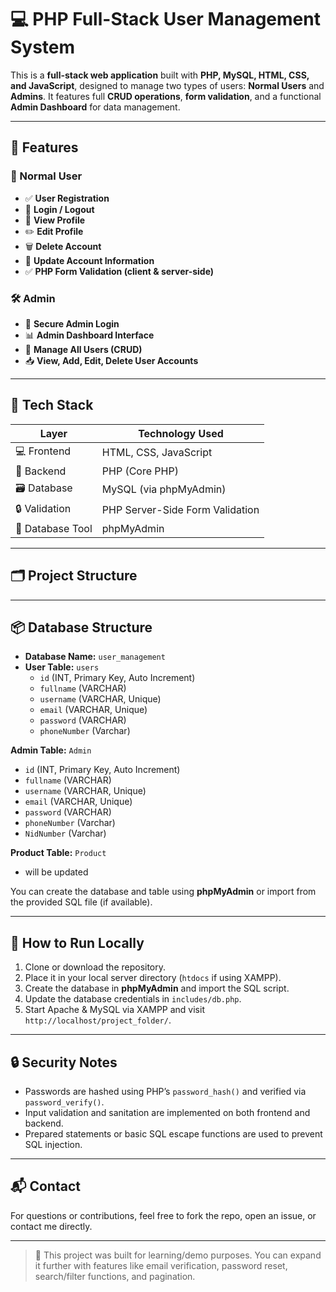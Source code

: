 # 💻 PHP Full-Stack User Management System

This is a **full-stack web application** built with **PHP, MySQL, HTML, CSS, and JavaScript**, designed to manage two types of users: **Normal Users** and **Admins**. It features full **CRUD operations**, **form validation**, and a functional **Admin Dashboard** for data management.

---

## 🚀 Features

### 👤 Normal User
- ✅ **User Registration**
- 🔐 **Login / Logout**
- 📝 **View Profile**
- ✏️ **Edit Profile**
- 🗑️ **Delete Account**
- 🔁 **Update Account Information**
- ✅ **PHP Form Validation (client & server-side)**

### 🛠️ Admin
- 🔐 **Secure Admin Login**
- 📊 **Admin Dashboard Interface**
- 👥 **Manage All Users (CRUD)**
- 📥 **View, Add, Edit, Delete User Accounts**

---

## 🧰 Tech Stack

| Layer         | Technology Used              |
|---------------|-------------------------------|
| 💻 Frontend    | HTML, CSS, JavaScript         |
| 🧠 Backend     | PHP (Core PHP)                |
| 🗃️ Database     | MySQL (via phpMyAdmin)        |
| 🔒 Validation  | PHP Server-Side Form Validation |
| 📂 Database Tool | phpMyAdmin                   |

---

## 🗂️ Project Structure

---

## 📦 Database Structure

- **Database Name:** `user_management`
- **User Table:** `users`
  - `id` (INT, Primary Key, Auto Increment)
  - `fullname` (VARCHAR)
  - `username` (VARCHAR, Unique)
  - `email` (VARCHAR, Unique)
  - `password` (VARCHAR)
  - `phoneNumber` (Varchar)

**Admin Table:** `Admin`
  - `id` (INT, Primary Key, Auto Increment)
  - `fullname` (VARCHAR)
  - `username` (VARCHAR, Unique)
  - `email` (VARCHAR, Unique)
  - `password` (VARCHAR)
  - `phoneNumber` (Varchar)
  - `NidNumber` (Varchar)
    
**Product Table:** `Product`
  - will be updated


You can create the database and table using **phpMyAdmin** or import from the provided SQL file (if available).

---

## 🧪 How to Run Locally

1. Clone or download the repository.
2. Place it in your local server directory (`htdocs` if using XAMPP).
3. Create the database in **phpMyAdmin** and import the SQL script.
4. Update the database credentials in `includes/db.php`.
5. Start Apache & MySQL via XAMPP and visit `http://localhost/project_folder/`.

---

## 🔒 Security Notes

- Passwords are hashed using PHP’s `password_hash()` and verified via `password_verify()`.
- Input validation and sanitation are implemented on both frontend and backend.
- Prepared statements or basic SQL escape functions are used to prevent SQL injection.

---

## 📬 Contact

For questions or contributions, feel free to fork the repo, open an issue, or contact me directly.

---

> 🚧 This project was built for learning/demo purposes. You can expand it further with features like email verification, password reset, search/filter functions, and pagination.

